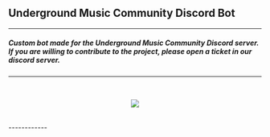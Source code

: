 ## Underground Music Community Discord Bot

------------

##### Custom bot made for the Underground Music Community Discord server. If you are willing to contribute to the project, please open a ticket in our discord server.

------------
<br>
<p align="center">
   <a href="https://discord.gg/xrjGB9wfPE"><img src="https://invidget.switchblade.xyz/xrjGB9wfPE" /></a>
</p>
</br>
------------
